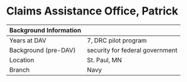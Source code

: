# Claims Assistance Office, Patrick

| Background Information |                                 |
| ---------------------- | ------------------------------- |
| Years at DAV           | 7, DRC pilot program            |
| Background (pre-DAV)   | security for federal government |
| Location               | St. Paul, MN                    |
| Branch                 | Navy                            |

